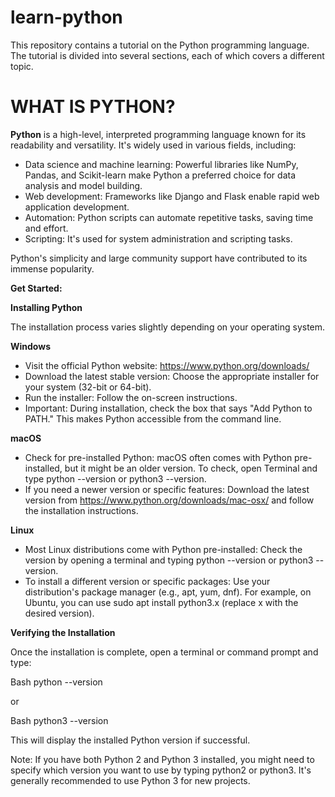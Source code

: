 # learn-python

This repository contains a tutorial on the Python programming language. The tutorial is divided into several sections, each of which covers a different topic.


# WHAT IS PYTHON?

**Python** is a high-level, interpreted programming language known for its readability and versatility. It's widely used in various fields, including:   

* Data science and machine learning: Powerful libraries like NumPy, Pandas, and Scikit-learn make Python a preferred choice for data analysis and model building.
* Web development: Frameworks like Django and Flask enable rapid web application development.
* Automation: Python scripts can automate repetitive tasks, saving time and effort.
* Scripting: It's used for system administration and scripting tasks.

Python's simplicity and large community support have contributed to its immense popularity.

**Get Started:**

**Installing Python**

The installation process varies slightly depending on your operating system.

**Windows**

* Visit the official Python website: https://www.python.org/downloads/
* Download the latest stable version: Choose the appropriate installer for your system (32-bit or 64-bit).
* Run the installer: Follow the on-screen instructions.
* Important: During installation, check the box that says "Add Python to PATH." This makes Python accessible from the command line.


**macOS**

* Check for pre-installed Python: macOS often comes with Python pre-installed, but it might be an older version. To check, open Terminal and type python --version or python3 --version.
* If you need a newer version or specific features: Download the latest version from https://www.python.org/downloads/mac-osx/ and follow the installation instructions.


**Linux**

* Most Linux distributions come with Python pre-installed: Check the version by opening a terminal and typing python --version or python3 --version.
* To install a different version or specific packages: Use your distribution's package manager (e.g., apt, yum, dnf). For example, on Ubuntu, you can use sudo apt install python3.x (replace x with the desired version).


**Verifying the Installation**

Once the installation is complete, open a terminal or command prompt and type:

Bash
python --version

or

Bash
python3 --version


This will display the installed Python version if successful.

Note: 
If you have both Python 2 and Python 3 installed, you might need to specify which version you want to use by typing python2 or python3. 
It's generally recommended to use Python 3 for new projects.
